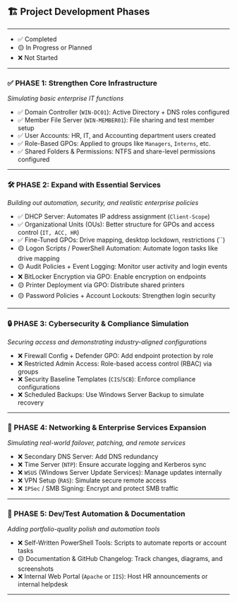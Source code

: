 ## 🏗️ Project Development Phases

---

- ✅ Completed  
- 🟡 In Progress or Planned  
- ❌ Not Started

---

### ✅ PHASE 1: Strengthen Core Infrastructure  
*Simulating basic enterprise IT functions*

- ✅ Domain Controller (`WIN-DC01`): Active Directory + DNS roles configured  
- ✅ Member File Server (`WIN-MEMBER01`): File sharing and test member setup  
- ✅ User Accounts: HR, IT, and Accounting department users created  
- ✅ Role-Based GPOs: Applied to groups like `Managers`, `Interns`, etc.  
- ✅ Shared Folders & Permissions: NTFS and share-level permissions configured  

---

### 🛠️ PHASE 2: Expand with Essential Services  
*Building out automation, security, and realistic enterprise policies*

- ✅ DHCP Server: Automates IP address assignment (`Client-Scope`)
- ✅ Organizational Units (OUs): Better structure for GPOs and access control (`IT, ACC, HR`) 
- ✅ Fine-Tuned GPOs: Drive mapping, desktop lockdown, restrictions (``)
- 🟡 Logon Scripts / PowerShell Automation: Automate logon tasks like drive mapping  
- 🟡 Audit Policies + Event Logging: Monitor user activity and login events  
- ❌ BitLocker Encryption via GPO: Enable encryption on endpoints 
- 🟡 Printer Deployment via GPO: Distribute shared printers  
- 🟡 Password Policies + Account Lockouts: Strengthen login security  

---

### 🔒 PHASE 3: Cybersecurity & Compliance Simulation  
*Securing access and demonstrating industry-aligned configurations*

- ❌ Firewall Config + Defender GPO: Add endpoint protection by role  
- ❌ Restricted Admin Access: Role-based access control (RBAC) via groups  
- ❌ Security Baseline Templates (`CIS`/`SCB`): Enforce compliance configurations  
- ❌ Scheduled Backups: Use Windows Server Backup to simulate recovery  

---

### 📡 PHASE 4: Networking & Enterprise Services Expansion  
*Simulating real-world failover, patching, and remote services*

- ❌ Secondary DNS Server: Add DNS redundancy  
- ❌ Time Server (`NTP`): Ensure accurate logging and Kerberos sync  
- ❌ `WSUS` (Windows Server Update Services): Manage updates internally  
- ❌ VPN Setup (`RAS`): Simulate secure remote access  
- ❌ `IPSec` / SMB Signing: Encrypt and protect SMB traffic  

---

### 🧰 PHASE 5: Dev/Test Automation & Documentation  
*Adding portfolio-quality polish and automation tools*

- ❌ Self-Written PowerShell Tools: Scripts to automate reports or account tasks  
- 🟡 Documentation & GitHub Changelog: Track changes, diagrams, and screenshots  
- ❌ Internal Web Portal (`Apache` or `IIS`): Host HR announcements or internal helpdesk  

---